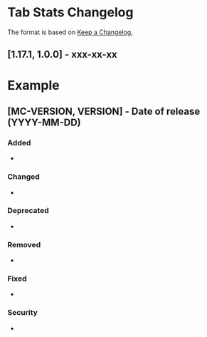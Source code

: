 # Tab Stats Changelog
The format is based on [Keep a Changelog](https://keepachangelog.com/en/1.0.0/),

## [1.17.1, 1.0.0] - xxx-xx-xx


# Example
## [MC-VERSION, VERSION] - Date of release (YYYY-MM-DD)
### Added
- 
### Changed
- 
### Deprecated
- 
### Removed
- 
### Fixed
- 
### Security
- 